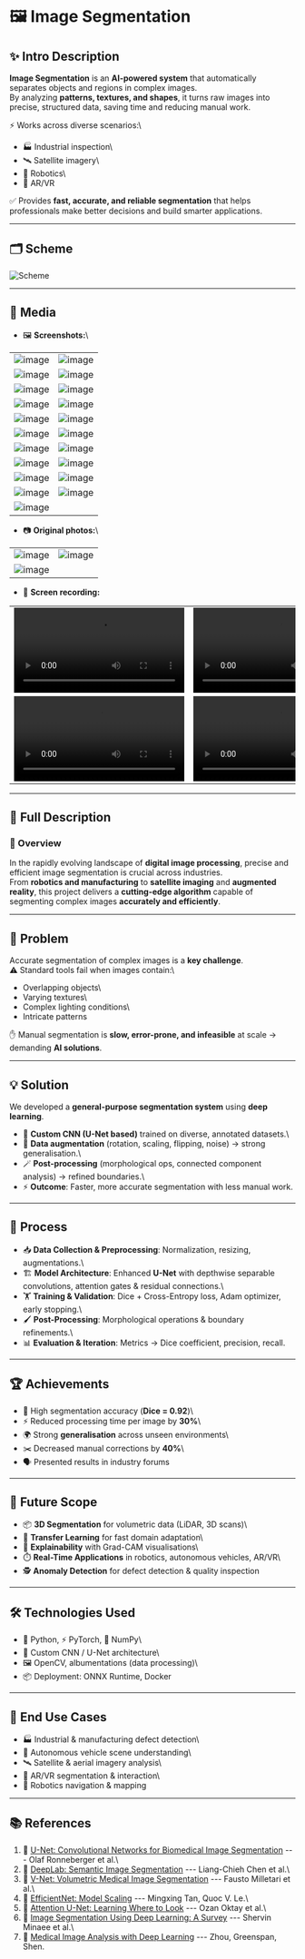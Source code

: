 # 🖼️ Image Segmentation

## ✨ Intro Description

**Image Segmentation** is an **AI-powered system** that automatically
separates objects and regions in complex images.\
By analyzing **patterns, textures, and shapes**, it turns raw images
into precise, structured data, saving time and reducing manual work.

⚡ Works across diverse scenarios:\
- 🏭 Industrial inspection\
- 🛰️ Satellite imagery\
- 🤖 Robotics\
- 🥽 AR/VR

✅ Provides **fast, accurate, and reliable segmentation** that helps
professionals make better decisions and build smarter applications.

---

## 🗂 Scheme

<img src="./img/scheme.png" alt="Scheme" />

------------------------------------------------------------------------

## 📸 Media

-   🖼️ **Screenshots:**\

<table>
    <tbody>
        <tr>
            <td><img src="./img/img-1.png" alt="image"></td>
            <td><img src="./img/img-2.png" alt="image"></td>
        </tr>
        <tr>
            <td><img src="./img/img-3.png" alt="image"></td>
            <td><img src="./img/img-4.png" alt="image"></td>
        </tr>
        <tr>
            <td><img src="./img/img-5.png" alt="image"></td>
            <td><img src="./img/img-6.png" alt="image"></td>
        </tr>
        <tr>
            <td><img src="./img/img-7.png" alt="image"></td>
            <td><img src="./img/img-8.png" alt="image"></td>
        </tr>
        <tr>
            <td><img src="./img/img-9.png" alt="image"></td>
            <td><img src="./img/img-10.png" alt="image"></td>
        </tr>
        <tr>
            <td><img src="./img/img-11.png" alt="image"></td>
            <td><img src="./img/img-12.png" alt="image"></td>
        </tr>
        <tr>
            <td><img src="./img/img-13.png" alt="image"></td>
            <td><img src="./img/img-14.png" alt="image"></td>
        </tr>
        <tr>
            <td><img src="./img/img-15.png" alt="image"></td>
            <td><img src="./img/img-16.png" alt="image"></td>
        </tr>
        <tr>
            <td><img src="./img/img-17.png" alt="image"></td>
            <td><img src="./img/img-18.png" alt="image"></td>
        </tr>
        <tr>
            <td><img src="./img/img-19.png" alt="image"></td>
            <td><img src="./img/img-20.png" alt="image"></td>
        </tr>
        <tr>
            <td><img src="./img/img-21.png" alt="image"></td>
        </tr>
    </tbody>
</table>

-   📷 **Original photos:**\

<table>
    <tbody>
        <tr>
            <td><img src="./img/img-22.jpg" alt="image"></td>
            <td><img src="./img/img-23.jpg" alt="image"></td>
        </tr>
        <tr>
            <td><img src="./img/img-24.png" alt="image"></td>
        </tr>
    </tbody>
</table>

-   🎥 **Screen recording:** 

<table>
    <tbody>
        <tr>
            <td>
                <video src="https://github.com/user-attachments/assets/385f79d9-3204-4e16-971d-98c0308bfeb9" controls preload>
                    Your browser does not support the video tag.
                </video>
            </td>
            <td>
                <video src="https://github.com/user-attachments/assets/ee724b9f-a12f-4180-85c3-b8ed4b847879" controls preload>
                    Your browser does not support the video tag.
                </video>
            </td>
        </tr>
        <tr>
            <td>
                <video src="https://github.com/user-attachments/assets/bbb44e14-ac62-4f1a-893c-b0c27f928c15" controls preload>
                    Your browser does not support the video tag.
                </video>
            </td>
            <td>
                <video src="https://github.com/user-attachments/assets/a08e467b-39ed-47f8-a12a-f06b7fa95043" controls preload>
                    Your browser does not support the video tag.
                </video>
            </td>
        </tr>
    </tbody>
</table>

------------------------------------------------------------------------

## 📜 Full Description

### 🔎 Overview

In the rapidly evolving landscape of **digital image processing**,
precise and efficient image segmentation is crucial across industries.\
From **robotics and manufacturing** to **satellite imaging** and
**augmented reality**, this project delivers a **cutting-edge
algorithm** capable of segmenting complex images **accurately and
efficiently**.

------------------------------------------------------------------------

## 🚧 Problem

Accurate segmentation of complex images is a **key challenge**.\
⚠️ Standard tools fail when images contain:\
- Overlapping objects\
- Varying textures\
- Complex lighting conditions\
- Intricate patterns

✋ Manual segmentation is **slow, error-prone, and infeasible** at scale
→ demanding **AI solutions**.

------------------------------------------------------------------------

## 💡 Solution

We developed a **general-purpose segmentation system** using **deep
learning**.

-   🧠 **Custom CNN (U-Net based)** trained on diverse, annotated
    datasets.\
-   🎨 **Data augmentation** (rotation, scaling, flipping, noise) →
    strong generalisation.\
-   🪄 **Post-processing** (morphological ops, connected component
    analysis) → refined boundaries.\
-   ⚡ **Outcome**: Faster, more accurate segmentation with less manual
    work.

------------------------------------------------------------------------

## 🔄 Process

-   📥 **Data Collection & Preprocessing**: Normalization, resizing,
    augmentations.\
-   🏗️ **Model Architecture**: Enhanced **U-Net** with depthwise
    separable convolutions, attention gates & residual connections.\
-   🏋️ **Training & Validation**: Dice + Cross-Entropy loss, Adam
    optimizer, early stopping.\
-   🖌️ **Post-Processing**: Morphological operations & boundary
    refinements.\
-   📊 **Evaluation & Iteration**: Metrics → Dice coefficient,
    precision, recall.

------------------------------------------------------------------------

## 🏆 Achievements

-   🎯 High segmentation accuracy (**Dice = 0.92**)\
-   ⚡ Reduced processing time per image by **30%**\
-   🌍 Strong **generalisation** across unseen environments\
-   ✂️ Decreased manual corrections by **40%**\
-   🗣️ Presented results in industry forums

------------------------------------------------------------------------

## 🔮 Future Scope

-   📦 **3D Segmentation** for volumetric data (LiDAR, 3D scans)\
-   🔄 **Transfer Learning** for fast domain adaptation\
-   👀 **Explainability** with Grad-CAM visualisations\
-   ⏱️ **Real-Time Applications** in robotics, autonomous vehicles,
    AR/VR\
-   🕵️ **Anomaly Detection** for defect detection & quality inspection

------------------------------------------------------------------------

## 🛠️ Technologies Used

-   🐍 Python, ⚡ PyTorch, 🔢 NumPy\
-   🧠 Custom CNN / U-Net architecture\
-   🖼️ OpenCV, albumentations (data processing)\
-   📦 Deployment: ONNX Runtime, Docker

------------------------------------------------------------------------

## 📌 End Use Cases

-   🏭 Industrial & manufacturing defect detection\
-   🚗 Autonomous vehicle scene understanding\
-   🛰️ Satellite & aerial imagery analysis\
-   🥽 AR/VR segmentation & interaction\
-   🤖 Robotics navigation & mapping

------------------------------------------------------------------------

## 📚 References

1.  📄 [U-Net: Convolutional Networks for Biomedical Image
    Segmentation](https://arxiv.org/abs/1505.04597) --- Olaf Ronneberger
    et al.\
2.  📄 [DeepLab: Semantic Image
    Segmentation](https://arxiv.org/abs/1606.00915) --- Liang-Chieh Chen
    et al.\
3.  📄 [V-Net: Volumetric Medical Image
    Segmentation](https://arxiv.org/abs/1606.04797) --- Fausto Milletari
    et al.\
4.  📄 [EfficientNet: Model Scaling](https://arxiv.org/abs/1905.11946)
    --- Mingxing Tan, Quoc V. Le.\
5.  📄 [Attention U-Net: Learning Where to
    Look](https://arxiv.org/abs/1804.03999) --- Ozan Oktay et al.\
6.  📄 [Image Segmentation Using Deep Learning: A
    Survey](https://arxiv.org/abs/2001.05566) --- Shervin Minaee et al.\
7.  📄 [Medical Image Analysis with Deep
    Learning](https://www.sciencedirect.com/science/article/pii/S136184151930113)
    --- Zhou, Greenspan, Shen.
